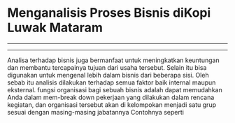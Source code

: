 # Menganalisis Proses Bisnis diKopi Luwak Mataram

---
---

Analisa terhadap bisnis juga bermanfaat untuk meningkatkan keuntungan dan membantu
tercapainya tujuan dari usaha tersebut. Selain itu bisa digunakan untuk mengenal lebih dalam
bisnis dari beberapa sisi. Oleh sebab itu analisis dilakukan terhadap semua faktor baik internal maupun eksternal.
fungsi organisasi bagi sebuah bisnis adalah dapat memudahkan Anda dalam mem-break down
pekerjaan yang dilakukan dalam rencana kegiatan, dan organisasi tersebut akan di kelompokan menjadi satu grup sesuai dengan masing-masing jabatannya Contohnya seperti
